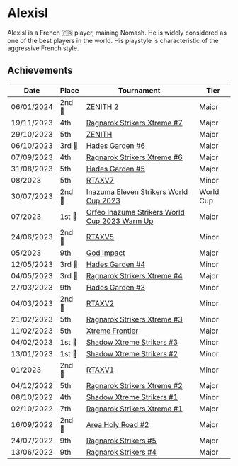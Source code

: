 # Alexisl

Alexisl is a French :fr: player, maining Nomash. 
He is widely considered as one of the best players in the world.
His playstyle is characteristic of the aggressive French style.

## Achievements

| Date | Place | Tournament | Tier |
| - | - | - | - |
| 06/01/2024 |2nd :2nd_place_medal: | [ZENITH 2](../../tournaments/misc/zenith2.md) | Major |
| 19/11/2023 | 4th | [Ragnarok Strikers Xtreme #7](../../tournaments/ragna/ragnax7.md) | Major |
| 29/10/2023 | 5th | [ZENITH](../../tournaments/misc/zenith1.md) | Major |
| 06/10/2023 |3rd :3rd_place_medal: | [Hades Garden #6](../../tournaments/hg/hg6.md) | Major |
| 07/09/2023 | 4th | [Ragnarok Strikers Xtreme #6](../../tournaments/ragna/ragnax6.md) | Major
| 31/08/2023 | 5th | [Hades Garden #5](../../tournaments/hg/hg5.md) | Major |
| 08/2023 | 5th | [RTAXV7](../../tournaments/rtaxv/rtaxv7.md) | Minor |
| 30/07/2023 |2nd :2nd_place_medal: | [Inazuma Eleven Strikers World Cup 2023](../../tournaments/worldcup23.md) | World Cup |
| 07/2023 |1st :1st_place_medal: | [Orfeo Inazuma Strikers World Cup 2023 Warm Up](../../tournaments/misc/orfeowc.md) | Major |
| 24/06/2023 |2nd :2nd_place_medal: | [RTAXV5](../../tournaments/rtaxv/rtaxv5.md) | Minor |
| 05/2023 | 9th | [God Impact](../../tournaments/misc/godimpact.md) | Major |
| 12/05/2023 |3rd :3rd_place_medal: | [Hades Garden #4](../../tournaments/hg/hg4.md) | Minor |
| 04/05/2023 |3rd :3rd_place_medal: | [Ragnarok Strikers Xtreme #4](../../tournaments/ragna/ragnax4.md) | Major |
| 27/03/2023 | 9th | [Hades Garden #3](../../tournaments/hg/hg3.md) | Minor |
| 04/03/2023 |2nd :2nd_place_medal: | [RTAXV2](../../tournaments/rtaxv/rtaxv2.md) | Minor |
| 21/02/2023 | 5th | [Ragnarok Strikers Xtreme #3](../../tournaments/ragna/ragnax3.md) | Minor |
| 11/02/2023 | 5th | [Xtreme Frontier](../../tournaments/sf/xf.md) | Major |
| 04/02/2023 |1st :1st_place_medal: | [Shadow Xtreme Strikers #3](../../tournaments/shadow/shadow3.md) | Minor |
| 13/01/2023 |1st :1st_place_medal: | [Shadow Xtreme Strikers #2](../../tournaments/shadow/shadow2.md) | Minor |
| 01/2023 |2nd :2nd_place_medal: | [RTAXV1](../../tournaments/rtaxv/rtaxv1.md) | Minor|
| 04/12/2022 | 5th | [Ragnarok Strikers Xtreme #2](../../tournaments/ragna/ragnax2.md) | Major |
| 08/10/2022 | 4th | [Shadow Xtreme Strikers #1](../../tournaments/shadow/shadow1.md) | Minor |
| 02/10/2022 | 7th | [Ragnarok Strikers Xtreme #1](../../tournaments/ragna/ragnax1.md) | Major |
| 16/09/2022 |2nd :2nd_place_medal: | [Area Holy Road #2](../../tournaments/misc/holyroad2.md) | Major | 
| 24/07/2022 | 9th | [Ragnarok Strikers #5](../../tournaments/ragna/ragna5.md) | Major |
| 13/06/2022 | 9th | [Ragnarok Strikers #4](../../tournaments/ragna/ragna4.md) | Major |

